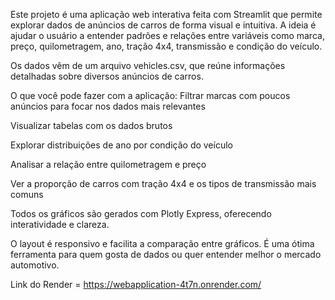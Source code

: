 Este projeto é uma aplicação web interativa feita com Streamlit que permite explorar dados de anúncios de carros de forma visual e intuitiva. A ideia é ajudar o usuário a entender padrões e relações entre variáveis como marca, preço, quilometragem, ano, tração 4x4, transmissão e condição do veículo.

Os dados vêm de um arquivo vehicles.csv, que reúne informações detalhadas sobre diversos anúncios de carros.

O que você pode fazer com a aplicação:
Filtrar marcas com poucos anúncios para focar nos dados mais relevantes

Visualizar tabelas com os dados brutos

Explorar distribuições de ano por condição do veículo

Analisar a relação entre quilometragem e preço

Ver a proporção de carros com tração 4x4 e os tipos de transmissão mais comuns

Todos os gráficos são gerados com Plotly Express, oferecendo interatividade e clareza.

O layout é responsivo e facilita a comparação entre gráficos. É uma ótima ferramenta para quem gosta de dados ou quer entender melhor o mercado automotivo.

Link do Render = https://webapplication-4t7n.onrender.com/